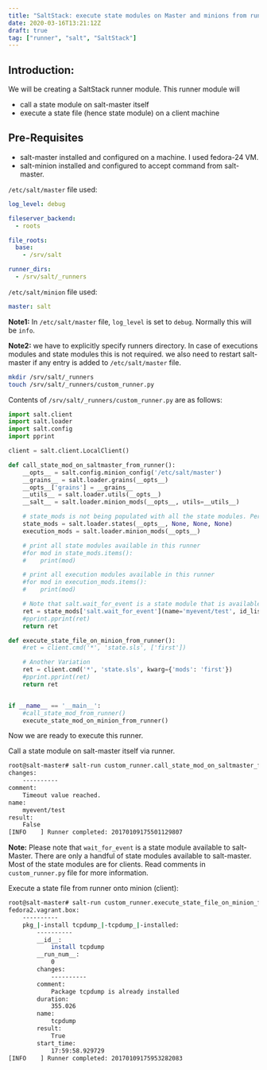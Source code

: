 ```yaml
---
title: "SaltStack: execute state modules on Master and minions from runner"
date: 2020-03-16T13:21:12Z
draft: true
tag: ["runner", "salt", "SaltStack"]
---
```

<!--- Below style are also defined in static/css/my.css file.
They are repeatedly defined here so that pandoc can generate
the final HTML with all necessary css styles.
Note: draft: true above. This prevents publishing it to GitHUB.
--->
<style>
/* To highlight text in Green in pre tag */
.hl {color: #008A00;}
/* To highlight text in Bold Green in pre tag */
.hlb {color: #008A00; font-weight: bold;}
/* To highlight text in Bold Red in pre tag */
.hlbr {color:#e90001; font-weight: bold;}
/* <code> tag does not work in blogger. Use following class with span tag */
.code {
    color:#7e168d; 
    background: #f0f0f0; 
    padding: 0.1em 0.4em;
    font-family: SFMono-Regular, Consolas, "Liberation Mono", Menlo, Courier, monospace;
}
</style>

## Introduction:
We will be creating a SaltStack runner module. This runner module will

* call a state module on salt-master itself
* execute a state file (hence state module) on a client machine

## Pre-Requisites
* salt-master installed and configured on a machine. I used fedora-24 VM.
* salt-minion installed and configured to accept command from salt-master.

`/etc/salt/master` file used:
```yaml
log_level: debug

fileserver_backend:
  - roots

file_roots:
  base:
    - /srv/salt

runner_dirs:
  - /srv/salt/_runners
```
`/etc/salt/minion` file used:
```yaml
master: salt
```
**Note1:** In `/etc/salt/master` file, `log_level` is set to `debug`. Normally this will be `info`.

**Note2:** we have to explicitly specify runners directory. In case of executions modules and state modules this is not required. we also need to restart salt-master if any entry is added to `/etc/salt/master` file.

```bash
mkdir /srv/salt/_runners
touch /srv/salt/_runners/custom_runner.py
```
Contents of `/srv/salt/_runners/custom_runner.py` are as follows:
```python
import salt.client
import salt.loader
import salt.config
import pprint

client = salt.client.LocalClient()

def call_state_mod_on_saltmaster_from_runner():
    __opts__ = salt.config.minion_config('/etc/salt/master')
    __grains__ = salt.loader.grains(__opts__)
    __opts__['grains'] = __grains__
    __utils__ = salt.loader.utils(__opts__)
    __salt__ = salt.loader.minion_mods(__opts__, utils=__utils__)

    # state_mods is not being populated with all the state modules. Perhaps arguments need to be set.
    state_mods = salt.loader.states(__opts__, None, None, None)
    execution_mods = salt.loader.minion_mods(__opts__)

    # print all state modules available in this runner
    #for mod in state_mods.items():
    #    print(mod)

    # print all execution modules available in this runner
    #for mod in execution_mods.items():
    #    print(mod)

    # Note that salt.wait_for_event is a state module that is available. But pkg.installed state module is not available.
    ret = state_mods['salt.wait_for_event'](name='myevent/test', id_list=['fedora'], timeout=10)
    #pprint.pprint(ret)
    return ret

def execute_state_file_on_minion_from_runner():
    #ret = client.cmd('*', 'state.sls', ['first'])

    # Another Variation
    ret = client.cmd('*', 'state.sls', kwarg={'mods': 'first'})
    #pprint.pprint(ret)
    return ret


if __name__ == '__main__':
    #call_state_mod_from_runner()
    execute_state_mod_on_minion_from_runner()
```

Now we are ready to execute this runner.

Call a state module on salt-master itself via runner.

```bash
root@salt-master# salt-run custom_runner.call_state_mod_on_saltmaster_from_runner
changes:
    ----------
comment:
    Timeout value reached.
name:
    myevent/test
result:
    False
[INFO    ] Runner completed: 20170109175501129807
```
**Note:** Please note that `wait_for_event` is a state module available to salt-Master. There are only a handful of state modules available to salt-master. Most of the state modules are for clients. Read comments in `custom_runner.py` file for more information.

Execute a state file from runner onto minion (client):
```bash
root@salt-master# salt-run custom_runner.execute_state_file_on_minion_from_runner
fedora2.vagrant.box:
    ----------
    pkg_|-install tcpdump_|-tcpdump_|-installed:
        ----------
        __id__:
            install tcpdump
        __run_num__:
            0
        changes:
            ----------
        comment:
            Package tcpdump is already installed
        duration:
            355.026
        name:
            tcpdump
        result:
            True
        start_time:
            17:59:58.929729
[INFO    ] Runner completed: 20170109175953282083
```


